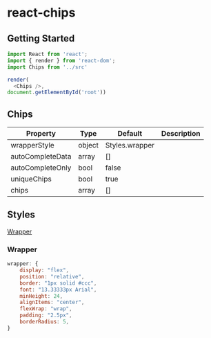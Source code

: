 # react-chips

## Getting Started

```javascript
import React from 'react';
import { render } from 'react-dom';
import Chips from '../src'

render(
  <Chips />,
document.getElementById('root'))
```

## Chips

|Property|Type|Default|Description|
|--------|----|-------|-----------|
|wrapperStyle|object|Styles.wrapper|
|autoCompleteData|array|[]|
|autoCompleteOnly|bool|false|
|uniqueChips|bool|true|
|chips|array|[]|

## Styles

[Wrapper](#wrapper)

### Wrapper
```javascript
wrapper: {
	display: "flex",
    position: "relative",
    border: "1px solid #ccc",
    font: "13.33333px Arial",
    minHeight: 24,
    alignItems: "center",
    flexWrap: "wrap",
    padding: "2.5px",
    borderRadius: 5,
}
```
